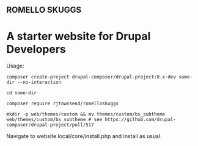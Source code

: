 ## ROMELLO SKUGGS

# A starter website for Drupal Developers

Usage:

```
composer create-project drupal-composer/drupal-project:8.x-dev some-dir --no-interaction

cd some-dir

composer require rjtownsend/romelloskuggs

mkdir -p web/themes/custom && mv themes/custom/bs_subtheme web/themes/custom/bs_subtheme # see https://github.com/drupal-composer/drupal-project/pull/517

```
Navigate to website.local/core/install.php and install as usual. 